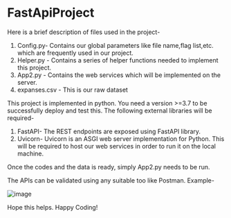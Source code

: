 # FastApiProject

Here is a brief description of files used in the project-

1) Config.py- Contains our global parameters like file name,flag list,etc. which are frequently used in our project.
2) Helper.py - Contains a series of helper functions needed to implement this project.
3) App2.py - Contains the web services which will be implemented on the server.
4) expanses.csv - This is our raw dataset

This project is implemented in python.  You need a version >=3.7 to be successfully deploy and test this.
The following external libraries will be required-

1) FastAPI- The REST endpoints are exposed using FastAPI library.
2) Uvicorn- Uvicorn is an ASGI web server implementation for Python. This will be required to host our web services in order to run it on the local machine.

Once the codes and the data is ready, simply App2.py needs to be run.

The APIs can be validated using any suitable too like Postman.
Example-

![image](https://user-images.githubusercontent.com/11487238/174425834-4be3bbb2-4596-423b-8f95-e44dda46ab9c.png)


Hope this helps.
Happy Coding!
